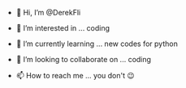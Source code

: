 - 👋 Hi, I’m @DerekFli
- 👀 I’m interested in ... coding 
- 🌱 I’m currently learning ... new codes for python

- 💞️ I’m looking to collaborate on ... coding
- 📫 How to reach me ... you don't 😉

<!---
DerekFli/DerekFli is a ✨ special ✨ repository because its `README.md` (this file) appears on your GitHub profile.
You can click the Preview link to take a look at your changes.
--->
